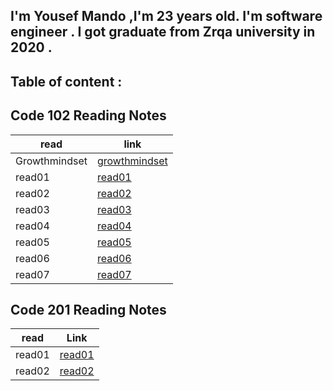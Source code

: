 ##  I'm Yousef Mando ,I'm 23 years old. I'm software engineer . I got graduate from Zrqa university in 2020 . 

## Table of content :
## Code 102 Reading Notes

| read          | link                                                                            |
|---            |---                                                                              | 
| Growthmindset | [growthmindset](./102/growthmindset.md)   |
|  read01       | [read01](https://yousefmamdo.github.io/reading_notes102/read01)                 |   
| read02        | [read02](https://yousefmamdo.github.io/reading_notes102/read02)                 |  
|  read03       | [read03](https://yousefmamdo.github.io/reading_notes102/read03)                 |   
| read04        | [read04](https://yousefmamdo.github.io/reading_notes102/read04)                 |  
|  read05       | [read05](https://yousefmamdo.github.io/reading_notes102/read05)                 |   
| read06        | [read06](https://yousefmamdo.github.io/reading_notes102/read06)                 |  
| read07        | [read07](https://yousefmamdo.github.io/reading_notes102/read07)                 |


## Code 201 Reading Notes

| read          | Link                                                                            | 
| ------------- | ---------------                                                                 |
| read01        | [read01](https://github.com/yousefmamdo/reading_notes/blob/main/201/read01)     | 
| read02        | [read02](https://github.com/yousefmamdo/reading_notes/blob/main/201/read02)     | 
